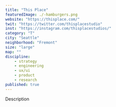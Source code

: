 ```yaml
---
title: "This Place"
featuredImage: ./-hamburgers.png
website: "https://thisplace.com/"
twit: "https://twitter.com/thisplacestudio"
inst: "https://instagram.com/thisplacestudios/"
category: "T"
city: "Seattle"
neighborhood: "Fremont"
size: "large"
map: ""
discipline:
    - strategy
    - engineering
    - ux/ui
    - product
    - research
published: true
---
```


Description
